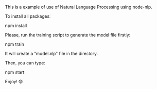 This is a example of use of Natural Language Processing using node-nlp.


To install all packages:

npm install


Please, run the training script to generate the model file firstly:

npm train


It will create a "model.nlp" file in the directory.


Then, you can type:

npm start



Enjoy! 😎
